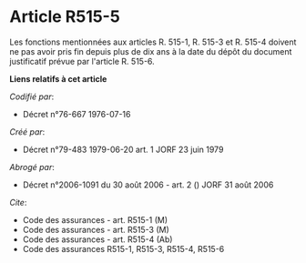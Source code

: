 # Article R515-5

Les fonctions mentionnées aux articles R. 515-1, R. 515-3 et R. 515-4 doivent ne pas avoir pris fin depuis plus de dix ans à
la date du dépôt du document justificatif prévue par l'article R. 515-6.

**Liens relatifs à cet article**

_Codifié par_:

  - Décret n°76-667 1976-07-16

_Créé par_:

  - Décret n°79-483 1979-06-20 art. 1 JORF 23 juin 1979

_Abrogé par_:

  - Décret n°2006-1091 du 30 août 2006 - art. 2 () JORF 31 août 2006

_Cite_:

  - Code des assurances - art. R515-1 (M)
  - Code des assurances - art. R515-3 (M)
  - Code des assurances - art. R515-4 (Ab)
  - Code des assurances R515-1, R515-3, R515-4, R515-6
